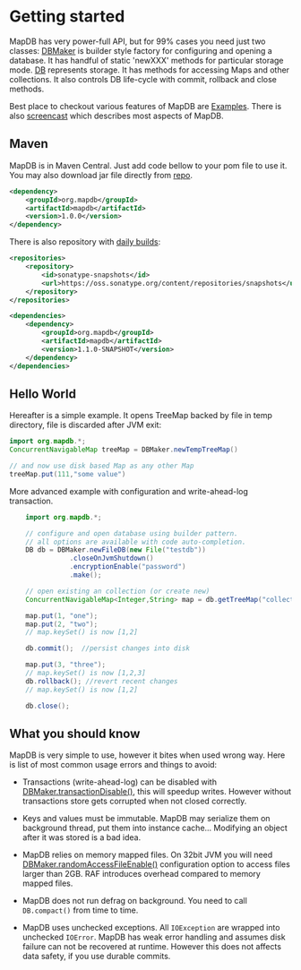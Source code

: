 Getting started
======
MapDB has very power-full API, but for 99% cases you need just two classes: [DBMaker](http://www.mapdb.org/apidocs/org/mapdb/DBMaker.html)
is builder style factory for configuring and opening a database. It has handful of static 'newXXX' methods for particular storage mode.
[DB](http://www.mapdb.org/apidocs/org/mapdb/DB.html) represents storage. It has methods for accessing Maps and other collections.
It also controls DB life-cycle with commit, rollback and close methods.

Best place to checkout various features of MapDB are [Examples](https://github.com/jankotek/MapDB/tree/master/src/test/java/examples).
There is also [screencast](http://www.youtube.com/watch?v=FdZmyEHcWLI) which describes most aspects of MapDB.


Maven
------
MapDB is in Maven Central. Just add code bellow to your pom file to use it. You may also download jar file directly from
[repo](http://search.maven.org/#browse%7C845836981).

```xml
<dependency>
    <groupId>org.mapdb</groupId>
    <artifactId>mapdb</artifactId>
    <version>1.0.0</version>
</dependency>
```

There is also repository with [daily builds](https://oss.sonatype.org/content/repositories/snapshots/org/mapdb/mapdb/):

```xml
<repositories>
    <repository>
        <id>sonatype-snapshots</id>
        <url>https://oss.sonatype.org/content/repositories/snapshots</url>
    </repository>
</repositories>

<dependencies>
    <dependency>
        <groupId>org.mapdb</groupId>
        <artifactId>mapdb</artifactId>
        <version>1.1.0-SNAPSHOT</version>
    </dependency>
</dependencies>
```

Hello World
-----------
Hereafter is a simple example. It opens TreeMap backed by file in temp directory, file is discarded after JVM exit:

```java
import org.mapdb.*;
ConcurrentNavigableMap treeMap = DBMaker.newTempTreeMap()

// and now use disk based Map as any other Map
treeMap.put(111,"some value")
```

More advanced example with configuration and write-ahead-log transaction.

```java
    import org.mapdb.*;

    // configure and open database using builder pattern.
    // all options are available with code auto-completion.
    DB db = DBMaker.newFileDB(new File("testdb"))
               .closeOnJvmShutdown()
               .encryptionEnable("password")
               .make();

    // open existing an collection (or create new)
    ConcurrentNavigableMap<Integer,String> map = db.getTreeMap("collectionName");

    map.put(1, "one");
    map.put(2, "two");
    // map.keySet() is now [1,2]

    db.commit();  //persist changes into disk

    map.put(3, "three");
    // map.keySet() is now [1,2,3]
    db.rollback(); //revert recent changes
    // map.keySet() is now [1,2]

    db.close();
```

What you should know
--------------------
MapDB is very simple to use, however it bites when used wrong way. Here is list of most common usage errors
and things to avoid:

* Transactions (write-ahead-log) can be disabled with
<a href="http://www.mapdb.org/apidocs/org/mapdb/DBMaker.html#transactionDisable()">DBMaker.transactionDisable()</a>,
this will speedup writes. However without transactions store gets corrupted when not closed correctly.

* Keys and values must be immutable. MapDB may serialize them on background thread, put them into instance cache...
Modifying an object after it was stored is a bad idea.

* MapDB relies on memory mapped files. On 32bit JVM you will need
<a href="http://www.mapdb.org/apidocs/org/mapdb/DBMaker.html#randomAccessFileEnable()">DBMaker.randomAccessFileEnable()</a>
configuration option to access files larger than 2GB. RAF introduces overhead compared to memory mapped files.

* MapDB does not run defrag on background. You need to call `DB.compact()` from time to time.

* MapDB uses unchecked exceptions. All `IOException` are wrapped into unchecked `IOError`. MapDB has weak error
handling and assumes disk failure can not be recovered at runtime. However this does not affects data safety, if you use
durable commits.
